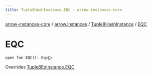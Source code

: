 ```yaml
---
title: Tuple8HashInstance.EQC - arrow-instances-core
---
```


[arrow-instances-core](../../index.html) / [arrow.instances](../index.html) / [Tuple8HashInstance](index.html) / [EQC](./-e-q-c.html)

# EQC

`open fun EQC(): Eq<`[`C`](index.html#C)`>`

Overrides [Tuple8EqInstance.EQC](../-tuple8-eq-instance/-e-q-c.html)

